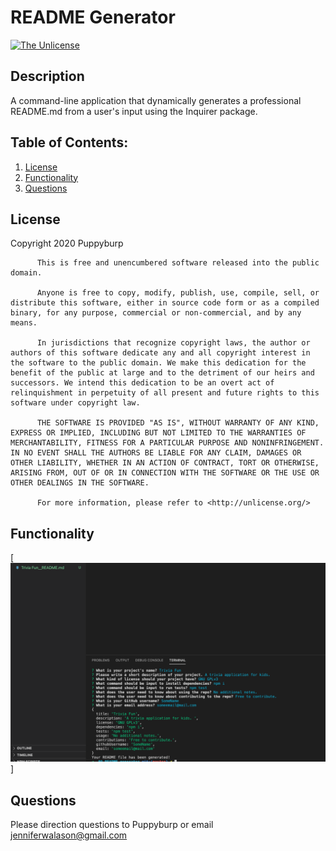 # README Generator

[![The Unlicense](https://img.shields.io/badge/license-The%20Unlicense-yellow.svg)](https://opensource.org/licenses/unlicense)

## Description
A command-line application that dynamically generates a professional README.md from a user's input using the Inquirer package. 

## Table of Contents:
  1. [License](#License)
  2. [Functionality](#Functionality)
  6. [Questions](#Questions)

## License
Copyright 2020 Puppyburp
          
          This is free and unencumbered software released into the public domain.

          Anyone is free to copy, modify, publish, use, compile, sell, or distribute this software, either in source code form or as a compiled binary, for any purpose, commercial or non-commercial, and by any means.
          
          In jurisdictions that recognize copyright laws, the author or authors of this software dedicate any and all copyright interest in the software to the public domain. We make this dedication for the benefit of the public at large and to the detriment of our heirs and successors. We intend this dedication to be an overt act of relinquishment in perpetuity of all present and future rights to this software under copyright law.
          
          THE SOFTWARE IS PROVIDED "AS IS", WITHOUT WARRANTY OF ANY KIND, EXPRESS OR IMPLIED, INCLUDING BUT NOT LIMITED TO THE WARRANTIES OF MERCHANTABILITY, FITNESS FOR A PARTICULAR PURPOSE AND NONINFRINGEMENT. IN NO EVENT SHALL THE AUTHORS BE LIABLE FOR ANY CLAIM, DAMAGES OR OTHER LIABILITY, WHETHER IN AN ACTION OF CONTRACT, TORT OR OTHERWISE, ARISING FROM, OUT OF OR IN CONNECTION WITH THE SOFTWARE OR THE USE OR OTHER DEALINGS IN THE SOFTWARE.
          
          For more information, please refer to <http://unlicense.org/>


## Functionality
[![README demo image](/assets/readme-demo.png)]


## Questions
Please direction questions to Puppyburp or email jenniferwalason@gmail.com
